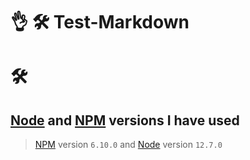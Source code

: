 # :ok_hand: 🛠️ Test-Markdown
# 🛠️

## [Node](https://nodejs.org) and [NPM](https://www.npmjs.com/) versions I have used
> [NPM](https://www.npmjs.com/) version `6.10.0` and [Node](https://nodejs.org) version `12.7.0`
